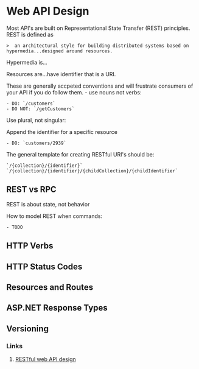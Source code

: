 # Web API Design

Most API's are built on Representational State Transfer (REST) principles. REST is defined as

    >  an architectural style for building distributed systems based on hypermedia...designed around resources.

Hypermedia is...

Resources are...have identifier that is a URI. 

These are generally accpeted conventions and will frustrate consumers of your API if you do follow them.
    - use nouns not verbs:

    - DO: `/customers`
    - DO NOT: `/getCustomers`

Use plural, not singular:

Append the identifier for a specific resource

    - DO: `customers/2939`

The general template for creating RESTful URI's should be:

    `/{collection}/{identifier}`
    `/{collection}/{identifier}/{childCollection}/{childIdentifier`

## REST vs RPC

REST is about state, not behavior

How to model REST when commands:

    - TODO

## HTTP Verbs

## HTTP Status Codes

## Resources and Routes

## ASP.NET Response Types

## Versioning


### Links
1. [RESTful web API design](https://docs.microsoft.com/en-us/azure/architecture/best-practices/api-design)
